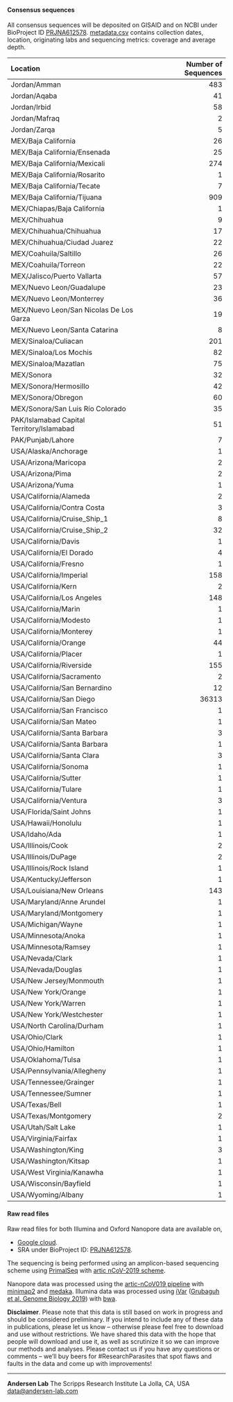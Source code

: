 #### Consensus sequences

All consensus sequences will be deposited on GISAID and on NCBI under BioProject ID [PRJNA612578](https://www.ncbi.nlm.nih.gov/bioproject/612578).
[metadata.csv](https://raw.githubusercontent.com/andersen-lab/HCoV-19-Genomics/master/metadata.csv) contains collection dates, location, originating labs and sequencing metrics: coverage and average depth.

| Location                         |   Number of Sequences |
|:---------------------------------|----------------------:|
| Jordan/Amman                     |                   483 |
| Jordan/Aqaba                     |                    41 |
| Jordan/Irbid                     |                    58 |
| Jordan/Mafraq                    |                     2 |
| Jordan/Zarqa                     |                     5 |
| MEX/Baja California              |                    26 |
| MEX/Baja California/Ensenada     |                    25 |
| MEX/Baja California/Mexicali     |                   274 |
| MEX/Baja California/Rosarito     |                     1 |
| MEX/Baja California/Tecate       |                     7 |
| MEX/Baja California/Tijuana      |                   909 |
| MEX/Chiapas/Baja California	   |			 1 |
| MEX/Chihuahua                    |                     9 |
| MEX/Chihuahua/Chihuahua          |                    17 |
| MEX/Chihuahua/Ciudad Juarez      |                    22 |
| MEX/Coahuila/Saltillo	           |                    26 |
| MEX/Coahuila/Torreon             |                    22 |
| MEX/Jalisco/Puerto Vallarta      |                    57 |
| MEX/Nuevo Leon/Guadalupe	   |			23 |
| MEX/Nuevo Leon/Monterrey         |                    36 |
| MEX/Nuevo Leon/San Nicolas De Los Garza |             19 |
| MEX/Nuevo Leon/Santa Catarina    |                     8 | 
| MEX/Sinaloa/Culiacan             |                   201 |
| MEX/Sinaloa/Los Mochis           |                    82 |
| MEX/Sinaloa/Mazatlan             |                    75 |
| MEX/Sonora                       |                    32 |
| MEX/Sonora/Hermosillo            |                    42 |
| MEX/Sonora/Obregon               |                    60 |
| MEX/Sonora/San Luis Río Colorado |                    35 |
| PAK/Islamabad Capital Territory/Islamabad |		51 |
| PAK/Punjab/Lahore		   |                     7 |
| USA/Alaska/Anchorage             |                     1 |
| USA/Arizona/Maricopa             |                     2 |
| USA/Arizona/Pima                 |                     2 |
| USA/Arizona/Yuma                 |                     1 |
| USA/California/Alameda           |                     2 |
| USA/California/Contra Costa      |                     3 |
| USA/California/Cruise_Ship_1     |                     8 |
| USA/California/Cruise_Ship_2     |                    32 |
| USA/California/Davis             |                     1 |
| USA/California/El Dorado         |                     4 |
| USA/California/Fresno            |                     1 |
| USA/California/Imperial          |                   158 |
| USA/California/Kern              |                     2 |
| USA/California/Los Angeles       |                   148 |
| USA/California/Marin             |                     1 |
| USA/California/Modesto           |                     1 |
| USA/California/Monterey          |                     1 |
| USA/California/Orange            |                    44 |
| USA/California/Placer            |                     1 |
| USA/California/Riverside         |                   155 |
| USA/California/Sacramento        |                     2 |
| USA/California/San Bernardino    |                    12 |
| USA/California/San Diego         |                 36313 |
| USA/California/San Francisco     |                     1 |
| USA/California/San Mateo         |                     1 |
| USA/California/Santa Barbara     |                     3 |
| USA/California/Santa Barbara     |                     1 |
| USA/California/Santa Clara       |                     3 |
| USA/California/Sonoma            |                     1 |
| USA/California/Sutter            |                     1 |
| USA/California/Tulare            |                     1 |
| USA/California/Ventura           |                     3 |
| USA/Florida/Saint Johns          |                     1 |
| USA/Hawaii/Honolulu              |                     1 |
| USA/Idaho/Ada                    |                     1 |
| USA/Illinois/Cook                |                     2 |
| USA/Illinois/DuPage              |                     2 |
| USA/Illinois/Rock Island         |                     1 |
| USA/Kentucky/Jefferson           |                     1 |
| USA/Louisiana/New Orleans        |                   143 |
| USA/Maryland/Anne Arundel        |                     1 |
| USA/Maryland/Montgomery          |                     1 |
| USA/Michigan/Wayne               |                     1 |
| USA/Minnesota/Anoka              |                     1 |
| USA/Minnesota/Ramsey             |                     1 |
| USA/Nevada/Clark                 |                     1 |
| USA/Nevada/Douglas               |                     1 |
| USA/New Jersey/Monmouth          |                     1 |
| USA/New York/Orange              |                     1 |
| USA/New York/Warren              |                     1 |
| USA/New York/Westchester         |                     1 |
| USA/North Carolina/Durham        |                     1 |
| USA/Ohio/Clark                   |                     1 |
| USA/Ohio/Hamilton                |                     1 |
| USA/Oklahoma/Tulsa               |                     1 |
| USA/Pennsylvania/Allegheny       |                     1 |
| USA/Tennessee/Grainger           |                     1 |
| USA/Tennessee/Sumner             |                     1 |
| USA/Texas/Bell                   |                     1 |
| USA/Texas/Montgomery             |                     2 |
| USA/Utah/Salt Lake               |                     1 |
| USA/Virginia/Fairfax             |                     1 |
| USA/Washington/King              |                     3 |
| USA/Washington/Kitsap            |                     1 |
| USA/West Virginia/Kanawha        |                     1 |
| USA/Wisconsin/Bayfield           |                     1 |
| USA/Wyoming/Albany               |                     1 |

#### Raw read files

Raw read files for both Illumina and Oxford Nanopore data are available on,

* [Google cloud](https://console.cloud.google.com/storage/browser/andersen-lab_hcov-19-genomics).
* SRA under BioProject ID: [PRJNA612578](https://www.ncbi.nlm.nih.gov/bioproject/612578).

The sequencing is being performed using an amplicon-based sequencing scheme using [PrimalSeq](https://www.nature.com/articles/nprot.2017.066) with [artic nCoV-2019 scheme](https://github.com/artic-network/artic-ncov2019/tree/master/primer_schemes/nCoV-2019).

Nanopore data was processed using the [artic-nCoV019 pipeline](https://github.com/artic-network/artic-ncov2019) with [minimap2](https://github.com/lh3/minimap2) and [medaka](https://github.com/nanoporetech/medaka).
Illumina data was processed using [iVar](https://github.com/andersen-lab/ivar) ([Grubaguh et al. Genome Biology 2019](https://genomebiology.biomedcentral.com/articles/10.1186/s13059-018-1618-7)) with [bwa](https://github.com/lh3/bwa).

**Disclaimer**. Please note that this data is still based on work in progress and should be considered preliminary. If you intend to include any of these data in publications, please let us know – otherwise please feel free to download and use without restrictions. We have shared this data with the hope that people will download and use it, as well as scrutinize it so we can improve our methods and analyses. Please contact us if you have any questions or comments – we’ll buy beers for #ResearchParasites that spot flaws and faults in the data and come up with improvements!

---
**Andersen Lab**
The Scripps Research Institute
La Jolla, CA, USA
[data@andersen-lab.com](mailto:data@andersen-lab.com)
